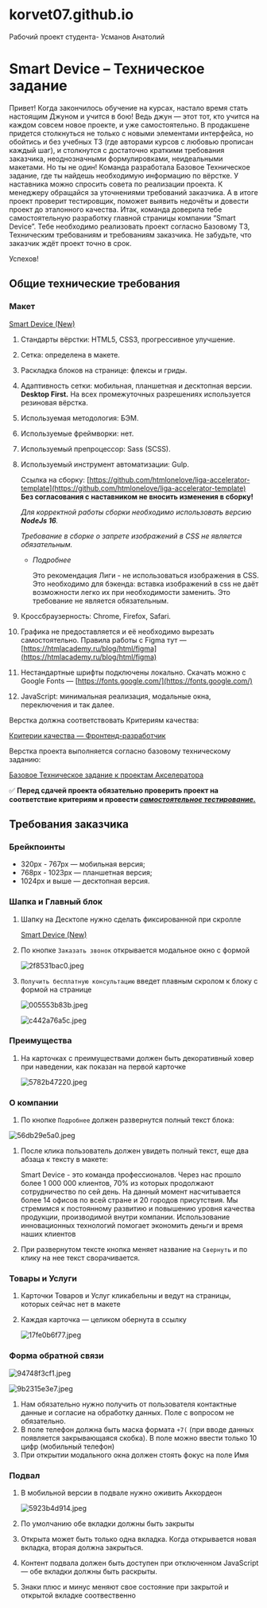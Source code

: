 # korvet07.github.io
Рабочий проект студента- Усманов Анатолий 

# Smart Device – Техническое задание

Привет!
Когда закончилось обучение на курсах, настало время стать настоящим Джуном и учится в бою! Ведь джун — этот тот, кто учится на каждом совсем новое проекте, и уже самостоятельно.
В продакшене придется столкнуться не только с новыми элементами интерфейса, но обойтись и без учебных ТЗ (где авторами курсов с любовью прописан каждый шаг), и столкнутся с достаточно краткими требования заказчика, неоднозначными формулировками, неидеальными макетами.
Но ты не один! Команда разработала Базовое Техническое задание, где ты найдешь необходимую информацию по вёрстке. У наставника можно спросить совета по реализации проекта. К менеджеру обращайся за уточнениями требований заказчика. А в итоге проект проверит тестировщик, поможет выявить недочёты и довести проект до эталонного качества.
Итак, команда доверила тебе самостоятельную разработку главной страницы компании “Smart Device”. Тебе необходимо реализовать проект согласно Базовому ТЗ, Техническим требованиям и требованиям заказчика.  Не забудьте, что заказчик ждёт проект точно в срок.

Успехов!

## **Общие технические требования**

### Макет

[Smart Device (New)](https://www.figma.com/file/dFksQNA2TgF4drIQzIVd8I/%D0%A4%D1%80%D0%BE%D0%BD%D1%82%D0%B5%D0%BD%D0%B4-%D0%90%D0%BA%D1%81%D0%B5%D0%BB%D0%B5%D1%80%D0%B0%D1%82%D0%BE%D1%80---Smart-Device-(Copy)?node-id=21711%3A2)

1. Стандарты вёрстки: HTML5, CSS3, прогрессивное улучшение.
2. Сетка: определена в макете.
3. Раскладка блоков на странице: флексы и гриды.
4. Адаптивность сетки: мобильная, планшетная и десктопная версии. **Desktop First.** На всех промежуточных разрешениях используется резиновая вёрстка.
5. Используемая методология: БЭМ.
6. Используемые фреймворки: нет.
7. Используемый препроцессор: Sass (SCSS).
8. Используемый инструмент автоматизации: Gulp.

    Ссылка на сборку: [https://github.com/htmlonelove/liga-accelerator-template](https://github.com/htmlonelove/liga-accelerator-template)
    **Без согласования с наставником не вносить изменения в сборку!**

    *Для корректной работы сборки необходимо использовать версию **NodeJs 16**.*

    *Требование в сборке о запрете изображений в CSS не является обязательным.*

    - *Подробнее*

        Это рекомендация Лиги - не использоваться изображения в CSS. Это необходимо для бэкенда: вставка изображений в css не даёт возможности легко их при необходимости заменить. Это требование не является обязательным.

9. Кроссбраузерность: Chrome, Firefox, Safari.
10. Графика не предоставляется и её необходимо вырезать самостоятельно. Правила работы с Figmа тут — [https://htmlacademy.ru/blog/html/figma](https://htmlacademy.ru/blog/html/figma)
11. Нестандартные шрифты подключены локально. Скачать можно с Google Fonts — [https://fonts.google.com/](https://fonts.google.com/)
12. JavaScript: минимальная реализация, модальные окна, переключения и так далее.

Верстка должна соответствовать Критериям качества:

[Критерии качества — Фронтенд-разработчик](https://www.notion.so/b9d5253793624e61939b85a04e07d7de)

Верстка проекта выполняется согласно базовому техническому заданию:

[Базовое Техническое задание к проектам Акселератора](https://www.notion.so/ed59b1e3e63c40f994772db37500d0f9)

✅ **Перед сдачей проекта обязательно проверить проект на соответствие критериям и провести [*самостоятельное тестирование.*](https://www.notion.so/6ac6d0482eb24d6b91568f2333aef1db)**

## Требования заказчика

### Брейкпоинты

- 320px - 767px — мобильная версия;
- 768px - 1023px — планшетная версия;
- 1024px и выше — десктопная версия.

### Шапка и Главный блок

1. Шапку на Десктопе нужно сделать фиксированной при скролле

    [Smart Device (New)](https://www.figma.com/proto/9N3RjCO3hy5g8tfBwoqxbQ/Smart-Device-(New)?node-id=21711%3A3&scaling=min-zoom&page-id=21711%3A2)

2. По кнопке `Заказать звонок` открывается модальное окно с формой

    ![2f8531bac0.jpeg](https://s3-us-west-2.amazonaws.com/secure.notion-static.com/bc266292-7bf7-491f-9837-2e3042170857/2f8531bac0.jpeg)

3. `Получить бесплатную консультацию` введет плавным скролом к блоку с формой на странице

    ![005553b83b.jpeg](https://s3-us-west-2.amazonaws.com/secure.notion-static.com/69408e4d-bfd9-47ba-b09d-2f04835f35e9/005553b83b.jpeg)

    ![c442a76a5c.jpeg](https://s3-us-west-2.amazonaws.com/secure.notion-static.com/c81de9af-977d-4553-b115-4cb2979fa676/c442a76a5c.jpeg)

### Преимущества

1. На карточках с преимуществами должен быть декоративный ховер при наведении, как показан на первой карточке

    ![5782b47220.jpeg](https://s3-us-west-2.amazonaws.com/secure.notion-static.com/0225369c-4efe-413a-9615-f346c037345a/5782b47220.jpeg)

### О компании

1. По кнопке `Подробнее` должен развернутся полный текст блока:

![56db29e5a0.jpeg](https://s3-us-west-2.amazonaws.com/secure.notion-static.com/b0afb8e8-c14b-4a45-8302-840e8a315839/56db29e5a0.jpeg)

1. После клика пользователь должен увидеть полный текст, еще два абзаца к тексту в макете:

    Smart Device - это команда профессионалов. Через нас прошло более 1 000 000 клиентов, 70% из которых продолжают сотрудничество по сей день. На данный момент насчитывается более 14 офисов по всей стране и 20 городов присутствия.
    Мы стремимся к постоянному развитию и повышению уровня качества продукции, производимой внутри компании. Использование инновационных технологий помогает экономить деньги и время наших клиентов

2. При развернутом тексте кнопка меняет название на `Свернуть` и по клику на нее текст сворачивается.

### Товары и Услуги

1. Карточки Товаров и Услуг кликабельны и ведут на страницы, которых сейчас нет в макете
2. Каждая карточка — целиком обернута в ссылку

    ![17fe0b6f77.jpeg](https://s3-us-west-2.amazonaws.com/secure.notion-static.com/48a3e7c6-0263-42ce-8dbf-b68b984b2e35/17fe0b6f77.jpeg)

### Форма обратной связи

![94748f3cf1.jpeg](https://s3-us-west-2.amazonaws.com/secure.notion-static.com/3c749cf7-7f6a-412e-9085-4d3b42e4b9ff/94748f3cf1.jpeg)

![9b2315e3e7.jpeg](https://s3-us-west-2.amazonaws.com/secure.notion-static.com/05406303-2e29-4755-b8be-20e10946526b/9b2315e3e7.jpeg)

1. Нам обязательно нужно получить от пользователя контактные данные и согласие на обработку данных. Поле с вопросом не обязательно.
2. В поле телефон должна быть маска формата  `+7(` (при вводе данных появляется закрывающаяся скобка).  В поле можно ввести только 10 цифр (мобильный телефон)
3. При открытии модального окна должен стоять фокус на поле Имя

### Подвал

1. В мобильной версии в подвале нужно оживить Аккордеон

    ![5923b4d914.jpeg](https://s3-us-west-2.amazonaws.com/secure.notion-static.com/60a66db1-a959-4d55-9001-b06a12bb2778/5923b4d914.jpeg)

2. По умолчанию обе вкладки должны быть закрыты
3. Открыта может быть только одна вкладка. Когда открывается новая вкладка, вторая должна закрыться.
4. Контент подвала должен быть доступен при отключенном JavaScript — обе вкладки должны быть раскрыты.
5. Знаки плюс и минус меняют свое состояние при закрытой и открытой вкладке соотвественно
